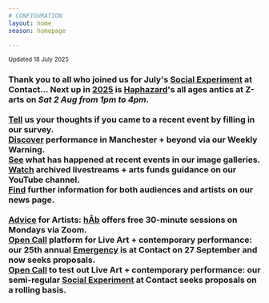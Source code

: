 ```yaml
---
# CONFIGURATION
layout: home
season: homepage

---
```

<small>Updated 18 July 2025</small>        
### Thank you to all who joined us for July's [Social Experiment](/socialexperiment) at Contact… Next up in [2025](/current/2025) is [Haphazard](/current/2025-haphazard)'s all ages antics at Z-arts on *Sat 2 Aug from 1pm to 4pm*.<br><br><a href="https://www.illuminate-data.org.uk/survey/gnwmcx" target="_blank">Tell</a> us your thoughts if you came to a recent event by filling in our survey.<br><a href="https://wordofwarning.posthaven.com" target="_blank">Discover</a> performance in Manchester + beyond via our Weekly Warning.<br>[See](/galleries) what has happened at recent events in our image galleries.<br><a href="https://youtube.com/@warnmcr" target="_blank">Watch</a> archived livestreams + arts funds guidance on our YouTube channel.<br>[Find](/news) further information for both audiences and artists on our news page.<br><br>[Advice](/hab/advice) for Artists: [hÅb](/hab) offers free 30-minute sessions on Mondays via Zoom.<br><a href="https://emergencymcr.posthaven.com" target="_blank">Open Call</a> platform for Live Art + contemporary performance: our 25th annual [Emergency](/hab/emergency) is at Contact on 27 September and now seeks proposals.<br><a href="https://socialexperiment.posthaven.com" target="_blank">Open Call</a> to test out Live Art + contemporary performance: our semi-regular [Social Experiment](/socialexperiment) at Contact seeks proposals on a rolling basis.
